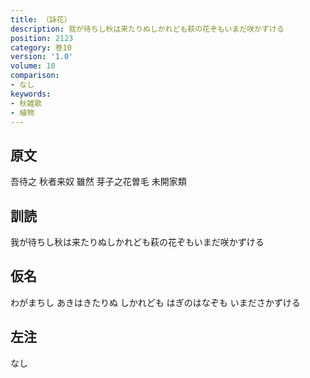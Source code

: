 ```yaml
---
title: （詠花）
description: 我が待ちし秋は来たりぬしかれども萩の花ぞもいまだ咲かずける
position: 2123
category: 巻10
version: '1.0'
volume: 10
comparison:
- なし
keywords:
- 秋雑歌
- 植物
---
```


## 原文

吾待之 秋者来奴 雖然 芽子之花曽毛 未開家類

## 訓読

我が待ちし秋は来たりぬしかれども萩の花ぞもいまだ咲かずける

## 仮名

わがまちし あきはきたりぬ しかれども はぎのはなぞも いまださかずける

## 左注

なし
